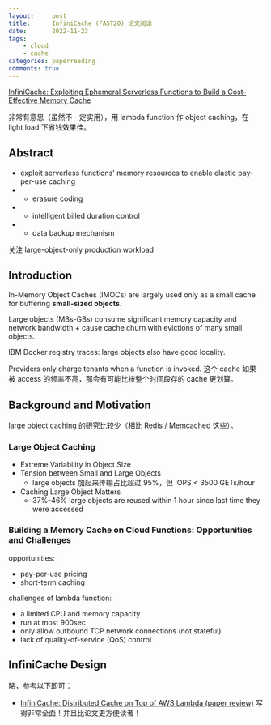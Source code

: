 ```yaml
---
layout:     post
title:      InfiniCache (FAST20) 论文阅读
date:       2022-11-23
tags:
    - cloud
    - cache
categories: paperreading
comments: true
---
```


[InfiniCache: Exploiting Ephemeral Serverless Functions to Build a Cost-Effective Memory Cache](https://www.usenix.org/conference/fast20/presentation/wang-ao)

非常有意思（虽然不一定实用），用 lambda function 作 object caching，在 light load 下省钱效果佳。

## Abstract

- exploit serverless functions' memory resources to enable elastic pay-per-use caching
- + erasure coding
- + intelligent billed duration control
- + data backup mechanism 

关注 large-object-only production workload

## Introduction

In-Memory Object Caches (IMOCs) are largely used only as a small cache for buffering **small-sized objects**.

Large objects (MBs-GBs) consume significant memory capacity and network bandwidth + cause cache churn with evictions of many small objects.

IBM Docker registry traces: large objects also have good locality.

Providers only charge tenants when a function is invoked. 这个 cache 如果被 access 的频率不高，那会有可能比按整个时间段存的 cache 更划算。

## Background and Motivation

large object caching 的研究比较少（相比 Redis / Memcached 这些）。

### Large Object Caching

- Extreme Variability in Object Size
- Tension between Small and Large Objects
  - large objects 加起来传输占比超过 95%，但 IOPS < 3500 GETs/hour
- Caching Large Object Matters
  - 37%-46% large objects are reused within 1 hour since last time they were accessed

### Building a Memory Cache on Cloud Functions: Opportunities and Challenges

opportunities:

- pay-per-use pricing
- short-term caching

challenges of lambda function:

- a limited CPU and memory capacity
- run at most 900sec
- only allow outbound TCP network connections (not stateful)
- lack of quality-of-service (QoS) control

## InfiniCache Design

略，参考以下即可：

- [InfiniCache: Distributed Cache on Top of AWS Lambda (paper review)](https://mikhail.io/2020/03/infinicache-distributed-cache-on-aws-lambda/) 写得非常全面！并且比论文更方便读者！